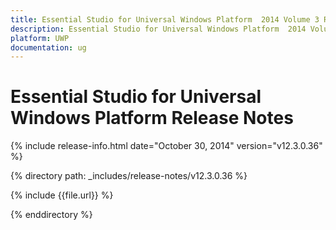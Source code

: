 ```yaml
---
title: Essential Studio for Universal Windows Platform  2014 Volume 3 Release Notes  
description: Essential Studio for Universal Windows Platform  2014 Volume 3 Release Notes  
platform: UWP
documentation: ug
---
```


# Essential Studio for Universal Windows Platform  Release Notes  

{% include release-info.html date="October 30, 2014"  version="v12.3.0.36" %} 


{% directory path: _includes/release-notes/v12.3.0.36 %}

{% include {{file.url}} %}

{% enddirectory %}